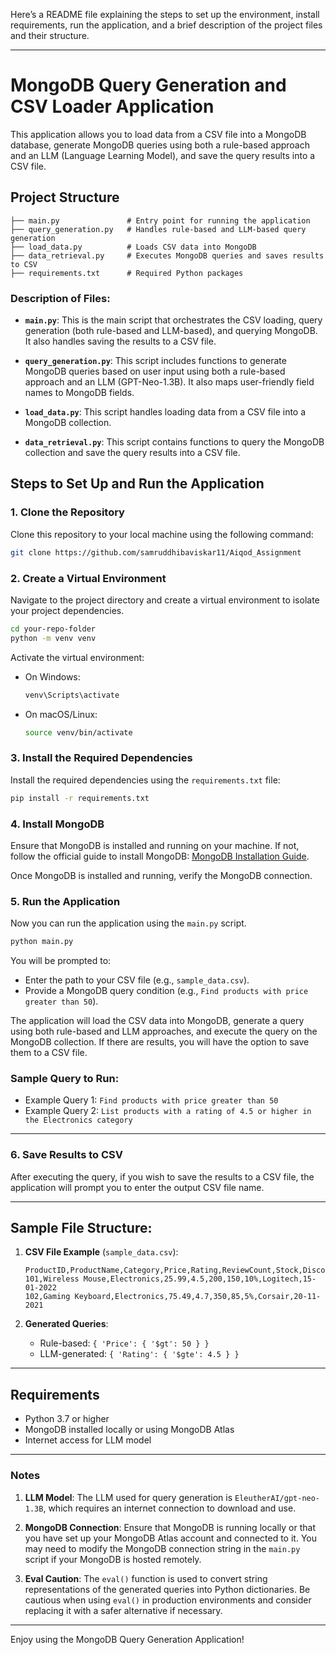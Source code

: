 Here’s a README file explaining the steps to set up the environment, install requirements, run the application, and a brief description of the project files and their structure.

---

# MongoDB Query Generation and CSV Loader Application

This application allows you to load data from a CSV file into a MongoDB database, generate MongoDB queries using both a rule-based approach and an LLM (Language Learning Model), and save the query results into a CSV file.

## Project Structure

```
├── main.py               # Entry point for running the application
├── query_generation.py   # Handles rule-based and LLM-based query generation
├── load_data.py          # Loads CSV data into MongoDB
├── data_retrieval.py     # Executes MongoDB queries and saves results to CSV
├── requirements.txt      # Required Python packages
```

### Description of Files:

- **`main.py`**: This is the main script that orchestrates the CSV loading, query generation (both rule-based and LLM-based), and querying MongoDB. It also handles saving the results to a CSV file.
  
- **`query_generation.py`**: This script includes functions to generate MongoDB queries based on user input using both a rule-based approach and an LLM (GPT-Neo-1.3B). It also maps user-friendly field names to MongoDB fields.
  
- **`load_data.py`**: This script handles loading data from a CSV file into a MongoDB collection.

- **`data_retrieval.py`**: This script contains functions to query the MongoDB collection and save the query results into a CSV file.

## Steps to Set Up and Run the Application

### 1. Clone the Repository

Clone this repository to your local machine using the following command:

```bash
git clone https://github.com/samruddhibaviskar11/Aiqod_Assignment
```

### 2. Create a Virtual Environment

Navigate to the project directory and create a virtual environment to isolate your project dependencies.

```bash
cd your-repo-folder
python -m venv venv
```

Activate the virtual environment:

- On Windows:
  ```bash
  venv\Scripts\activate
  ```

- On macOS/Linux:
  ```bash
  source venv/bin/activate
  ```

### 3. Install the Required Dependencies

Install the required dependencies using the `requirements.txt` file:

```bash
pip install -r requirements.txt
```

### 4. Install MongoDB

Ensure that MongoDB is installed and running on your machine. If not, follow the official guide to install MongoDB: [MongoDB Installation Guide](https://docs.mongodb.com/manual/installation/).

Once MongoDB is installed and running, verify the MongoDB connection.

### 5. Run the Application

Now you can run the application using the `main.py` script. 

```bash
python main.py
```

You will be prompted to:

- Enter the path to your CSV file (e.g., `sample_data.csv`).
- Provide a MongoDB query condition (e.g., `Find products with price greater than 50`).
  
The application will load the CSV data into MongoDB, generate a query using both rule-based and LLM approaches, and execute the query on the MongoDB collection. If there are results, you will have the option to save them to a CSV file.

### Sample Query to Run:
- Example Query 1: `Find products with price greater than 50`
- Example Query 2: `List products with a rating of 4.5 or higher in the Electronics category`

---

### 6. Save Results to CSV

After executing the query, if you wish to save the results to a CSV file, the application will prompt you to enter the output CSV file name.

---

## Sample File Structure:

1. **CSV File Example** (`sample_data.csv`):
   ```
   ProductID,ProductName,Category,Price,Rating,ReviewCount,Stock,Discount,Brand,LaunchDate
   101,Wireless Mouse,Electronics,25.99,4.5,200,150,10%,Logitech,15-01-2022
   102,Gaming Keyboard,Electronics,75.49,4.7,350,85,5%,Corsair,20-11-2021
   ```

2. **Generated Queries**:
   - Rule-based: `{ 'Price': { '$gt': 50 } }`
   - LLM-generated: `{ 'Rating': { '$gte': 4.5 } }`

---

## Requirements

- Python 3.7 or higher
- MongoDB installed locally or using MongoDB Atlas
- Internet access for LLM model

---

### Notes

1. **LLM Model**: The LLM used for query generation is `EleutherAI/gpt-neo-1.3B`, which requires an internet connection to download and use.

2. **MongoDB Connection**: Ensure that MongoDB is running locally or that you have set up your MongoDB Atlas account and connected to it. You may need to modify the MongoDB connection string in the `main.py` script if your MongoDB is hosted remotely.

3. **Eval Caution**: The `eval()` function is used to convert string representations of the generated queries into Python dictionaries. Be cautious when using `eval()` in production environments and consider replacing it with a safer alternative if necessary.

---

Enjoy using the MongoDB Query Generation Application!

